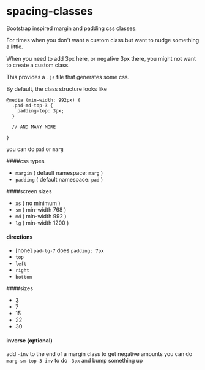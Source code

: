 spacing-classes
===============

Bootstrap inspired margin and padding css classes.

For times when you don't want a custom class but want to nudge something a little.

When you need to add 3px here, or negative 3px there, you might not want to create a custom class.

This provides a `.js` file that generates some css.

By default, the class structure looks like 

    @media (min-width: 992px) {
      .pad-md-top-3 {
        padding-top: 3px;
      }
      
      // AND MANY MORE
    
    }

you can do `pad` or `marg`

####css types
* `margin` ( default namespace: `marg` )
* `padding` ( default namespace: `pad` )

####screen sizes
* `xs` ( no minimum )
* `sm` ( min-width 768 )
* `md` ( min-width 992 )
* `lg` ( min-width 1200 )

#### directions
* [none] `pad-lg-7` does `padding: 7px`
* `top`
* `left`
* `right`
* `bottom`

####sizes

* 3
* 7
* 15
* 22
* 30

#### inverse (optional)
add `-inv` to the end of a margin class to get negative amounts
you can do `marg-sm-top-3-inv` to do `-3px` and bump something up
